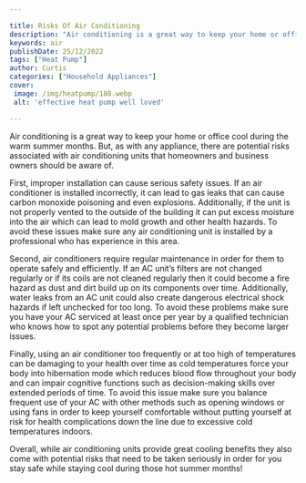 ```yaml
---

title: Risks Of Air Conditioning
description: "Air conditioning is a great way to keep your home or office cool during the warm summer months. But, as with any appliance, there ...keep reading to learn"
keywords: air
publishDate: 25/12/2022
tags: ["Heat Pump"]
author: Curtis
categories: ["Household Appliances"]
cover: 
 image: /img/heatpump/180.webp
 alt: 'effective heat pump well loved'

---
```


Air conditioning is a great way to keep your home or office cool during the warm summer months. But, as with any appliance, there are potential risks associated with air conditioning units that homeowners and business owners should be aware of.

First, improper installation can cause serious safety issues. If an air conditioner is installed incorrectly, it can lead to gas leaks that can cause carbon monoxide poisoning and even explosions. Additionally, if the unit is not properly vented to the outside of the building it can put excess moisture into the air which can lead to mold growth and other health hazards. To avoid these issues make sure any air conditioning unit is installed by a professional who has experience in this area.

Second, air conditioners require regular maintenance in order for them to operate safely and efficiently. If an AC unit’s filters are not changed regularly or if its coils are not cleaned regularly then it could become a fire hazard as dust and dirt build up on its components over time. Additionally, water leaks from an AC unit could also create dangerous electrical shock hazards if left unchecked for too long. To avoid these problems make sure you have your AC serviced at least once per year by a qualified technician who knows how to spot any potential problems before they become larger issues.

Finally, using an air conditioner too frequently or at too high of temperatures can be damaging to your health over time as cold temperatures force your body into hibernation mode which reduces blood flow throughout your body and can impair cognitive functions such as decision-making skills over extended periods of time. To avoid this issue make sure you balance frequent use of your AC with other methods such as opening windows or using fans in order to keep yourself comfortable without putting yourself at risk for health complications down the line due to excessive cold temperatures indoors. 

Overall, while air conditioning units provide great cooling benefits they also come with potential risks that need to be taken seriously in order for you stay safe while staying cool during those hot summer months!

